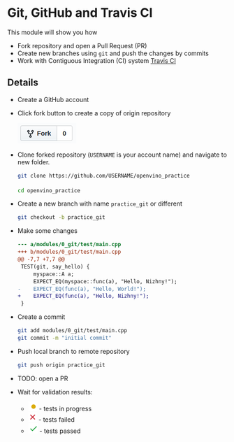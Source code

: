 # Git, GitHub and Travis CI

This module will show you how
* Fork repository and open a Pull Request (PR)
* Create new branches using `git` and push the changes by commits
* Work with Contiguous Integration (CI) system [Travis CI](https://travis-ci.org/)

## Details
* Create a GitHub account
* Click fork button to create a copy of origin repository

    ![](../../data/git_fork.png)

* Clone forked repository (`USERNAME` is your account name) and navigate to new folder.

    ```bash
    git clone https://github.com/USERNAME/openvino_practice

    cd openvino_practice
    ```
* Create a new branch with name `practice_git` or different

    ```bash
    git checkout -b practice_git
    ```

* Make some changes

    ```patch
    --- a/modules/0_git/test/main.cpp
    +++ b/modules/0_git/test/main.cpp
    @@ -7,7 +7,7 @@
     TEST(git, say_hello) {
         myspace::A a;
         EXPECT_EQ(myspace::func(a), "Hello, Nizhny!");
    -    EXPECT_EQ(func(a), "Hello, World!");
    +    EXPECT_EQ(func(a), "Hello, Nizhny!");
     }
    ```

* Create a commit

    ```bash
    git add modules/0_git/test/main.cpp
    git commit -m "initial commit"
    ```

* Push local branch to remote repository

    ```bash
    git push origin practice_git
    ```

* TODO: open a PR

* Wait for validation results:
    * ![](../../data/git_ci_progress.png) - tests in progress
    * ![](../../data/git_ci_failed.png) - tests failed
    * ![](../../data/git_ci_passed.png) - tests passed

